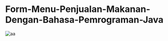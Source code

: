 # Form-Menu-Penjualan-Makanan-Dengan-Bahasa-Pemrograman-Java

![aa](https://user-images.githubusercontent.com/37581045/69240397-f46a5800-0bce-11ea-807f-b64bd8412ba3.png)
